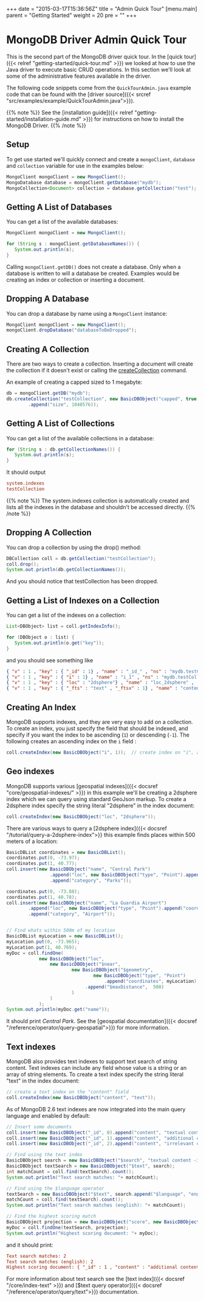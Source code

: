 +++
date = "2015-03-17T15:36:56Z"
title = "Admin Quick Tour"
[menu.main]
  parent = "Getting Started"
  weight = 20
  pre = "<i class='fa'></i>"
+++

# MongoDB Driver Admin Quick Tour

This is the second part of the MongoDB driver quick tour. In the
[quick tour]({{< relref "getting-started/quick-tour.md" >}}) we looked at how to
use the Java driver to execute basic CRUD operations.  In this section we'll look at some of the
administrative features available in the driver.

The following code snippets come from the `QuickTourAdmin.java` example code
that can be found with the [driver
source]({{< srcref "src/examples/example/QuickTourAdmin.java">}}).

{{% note %}}
See the [installation guide]({{< relref "getting-started/installation-guide.md" >}})
for instructions on how to install the MongoDB Driver.
{{% /note %}}

## Setup

To get use started we'll quickly connect and create a `mongoClient`, `database` and `collection`
variable for use in the examples below:

```java
MongoClient mongoClient = new MongoClient();
MongoDatabase database = mongoClient.getDatabase("mydb");
MongoCollection<Document> collection = database.getCollection("test");
```

## Getting A List of Databases

You can get a list of the available databases:

```java
MongoClient mongoClient = new MongoClient();

for (String s : mongoClient.getDatabaseNames()) {
   System.out.println(s);
}
```

Calling `mongoClient.getDB()` does not create a database. Only when a
database is written to will a database be created. Examples would be
creating an index or collection or inserting a document.

## Dropping A Database

You can drop a database by name using a `MongoClient` instance:

```java
MongoClient mongoClient = new MongoClient();
mongoClient.dropDatabase("databaseToBeDropped");
```

## Creating A Collection

There are two ways to create a collection. Inserting a document will
create the collection if it doesn't exist or calling the
[createCollection](http://docs.mongodb.org/manual/reference/method/db.createCollection)
command.

An example of creating a capped sized to 1 megabyte:

```java
db = mongoClient.getDB("mydb");
db.createCollection("testCollection", new BasicDBObject("capped", true)
        .append("size", 1048576));
```

## Getting A List of Collections

You can get a list of the available collections in a database:

```java
for (String s : db.getCollectionNames()) {
   System.out.println(s);
}
```

It should output

```ini
system.indexes
testCollection
```

{{% note %}}
The system.indexes collection is automatically created and lists all
the indexes in the database and shouldn't be accessed directly.
{{% /note %}}

## Dropping A Collection

You can drop a collection by using the drop() method:

```java
DBCollection coll = db.getCollection("testCollection");
coll.drop();
System.out.println(db.getCollectionNames());
```

And you should notice that testCollection has been dropped.

## Getting a List of Indexes on a Collection

You can get a list of the indexes on a collection:

```java
List<DBObject> list = coll.getIndexInfo();

for (DBObject o : list) {
   System.out.println(o.get("key"));
}
```

and you should see something like

```json
{ "v" : 1 , "key" : { "_id" : 1} , "name" : "_id_" , "ns" : "mydb.testCollection"}
{ "v" : 1 , "key" : { "i" : 1} , "name" : "i_1" , "ns" : "mydb.testCollection"}
{ "v" : 1 , "key" : { "loc" : "2dsphere"} , "name" : "loc_2dsphere" , ... }
{ "v" : 1 , "key" : { "_fts" : "text" , "_ftsx" : 1} , "name" : "content_text" , ... }
```

## Creating An Index

MongoDB supports indexes, and they are very easy to add on a collection.
To create an index, you just specify the field that should be indexed,
and specify if you want the index to be ascending (`1`) or descending
(`-1`). The following creates an ascending index on the `i` field :

```java
coll.createIndex(new BasicDBObject("i", 1));  // create index on "i", ascending
```

## Geo indexes

MongoDB supports various [geospatial indexes]({{< docsref "core/geospatial-indexes/" >}})
in this example we'll be creating a 2dsphere index which we can query using standard
GeoJson markup. To create a 2dsphere index specify the string literal
"2dsphere" in the index document:

```java
coll.createIndex(new BasicDBObject("loc", "2dsphere"));
```

There are various ways to
query a [2dsphere index]({{< docsref "/tutorial/query-a-2dsphere-index">}} this example
finds places within 500 meters of a location:

```java
BasicDBList coordinates = new BasicDBList();
coordinates.put(0, -73.97);
coordinates.put(1, 40.77);
coll.insert(new BasicDBObject("name", "Central Park")
                .append("loc", new BasicDBObject("type", "Point").append("coordinates", coordinates))
                .append("category", "Parks"));

coordinates.put(0, -73.88);
coordinates.put(1, 40.78);
coll.insert(new BasicDBObject("name", "La Guardia Airport")
        .append("loc", new BasicDBObject("type", "Point").append("coordinates", coordinates))
        .append("category", "Airport"));


// Find whats within 500m of my location
BasicDBList myLocation = new BasicDBList();
myLocation.put(0, -73.965);
myLocation.put(1, 40.769);
myDoc = coll.findOne(
            new BasicDBObject("loc",
                new BasicDBObject("$near",
                        new BasicDBObject("$geometry",
                                new BasicDBObject("type", "Point")
                                    .append("coordinates", myLocation))
                             .append("$maxDistance",  500)
                        )
                )
            );
System.out.println(myDoc.get("name"));
```

It should print *Central Park*. See the
[geospatial documentation]({{< docsref "/reference/operator/query-geospatial">}}) for
more information.

## Text indexes

MongoDB also provides text indexes to support text search of string
content. Text indexes can include any field whose value is a string or
an array of string elements. To create a text index specify the string
literal "text" in the index document:

```java
// create a text index on the "content" field
coll.createIndex(new BasicDBObject("content", "text"));
```

As of MongoDB 2.6 text indexes are now integrated into the main query
language and enabled by default:

```java
// Insert some documents
coll.insert(new BasicDBObject("_id", 0).append("content", "textual content"));
coll.insert(new BasicDBObject("_id", 1).append("content", "additional content"));
coll.insert(new BasicDBObject("_id", 2).append("content", "irrelevant content"));

// Find using the text index
BasicDBObject search = new BasicDBObject("$search", "textual content -irrelevant");
BasicDBObject textSearch = new BasicDBObject("$text", search);
int matchCount = coll.find(textSearch).count();
System.out.println("Text search matches: "+ matchCount);

// Find using the $language operator
textSearch = new BasicDBObject("$text", search.append("$language", "english"));
matchCount = coll.find(textSearch).count();
System.out.println("Text search matches (english): "+ matchCount);

// Find the highest scoring match
BasicDBObject projection = new BasicDBObject("score", new BasicDBObject("$meta", "textScore"));
myDoc = coll.findOne(textSearch, projection);
System.out.println("Highest scoring document: "+ myDoc);
```

and it should print:

```ini
Text search matches: 2
Text search matches (english): 2
Highest scoring document: { "_id" : 1 , "content" : "additional content" , "score" : 0.75}
```

For more information about text search see the [text index]({{< docsref "/core/index-text" >}}) and
[$text query operator]({{< docsref "/reference/operator/query/text">}}) documentation.
